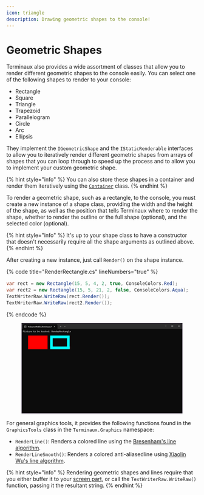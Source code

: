 ```yaml
---
icon: triangle
description: Drawing geometric shapes to the console!
---
```


# Geometric Shapes

Terminaux also provides a wide assortment of classes that allow you to render different geometric shapes to the console easily. You can select one of the following shapes to render to your console:

* Rectangle
* Square
* Triangle
* Trapezoid
* Parallelogram
* Circle
* Arc
* Ellipsis

They implement the `IGeometricShape` and the `IStaticRenderable` interfaces to allow you to iteratively render different geometric shapes from arrays of shapes that you can loop through to speed up the process and to allow you to implement your custom geometric shape.

{% hint style="info" %}
You can also store these shapes in a container and render them iteratively using the [`Container`](console-writers/cyclic-writers.md) class.
{% endhint %}

To render a geometric shape, such as a rectangle, to the console, you must create a new instance of a shape class, providing the width and the height of the shape, as well as the position that tells Terminaux where to render the shape, whether to render the outline or the full shape (optional), and the selected color (optional).

{% hint style="info" %}
It's up to your shape class to have a constructor that doesn't necessarily require all the shape arguments as outlined above.
{% endhint %}

After creating a new instance, just call `Render()` on the shape instance.

{% code title="RenderRectangle.cs" lineNumbers="true" %}
```csharp
var rect = new Rectangle(15, 5, 4, 2, true, ConsoleColors.Red);
var rect2 = new Rectangle(15, 5, 21, 2, false, ConsoleColors.Aqua);
TextWriterRaw.WriteRaw(rect.Render());
TextWriterRaw.WriteRaw(rect2.Render());
```
{% endcode %}

<figure><img src="../../.gitbook/assets/image (1) (1) (1) (1) (1) (1) (1) (1).png" alt=""><figcaption></figcaption></figure>

For general graphics tools, it provides the following functions found in the `GraphicsTools` class in the `Terminaux.Graphics` namespace:

* `RenderLine()`: Renders a colored line using the [Bresenham's line algorithm](https://en.wikipedia.org/wiki/Bresenham's\_line\_algorithm).
* `RenderLineSmooth()`: Renders a colored anti-aliasedline using [Xiaolin Wu's line algorithm](https://en.wikipedia.org/wiki/Xiaolin\_Wu's\_line\_algorithm).

{% hint style="info" %}
Rendering geometric shapes and lines require that you either buffer it to your [screen part](console-screen.md), or call the `TextWriterRaw.WriteRaw()` function, passing it the resultant string.
{% endhint %}
